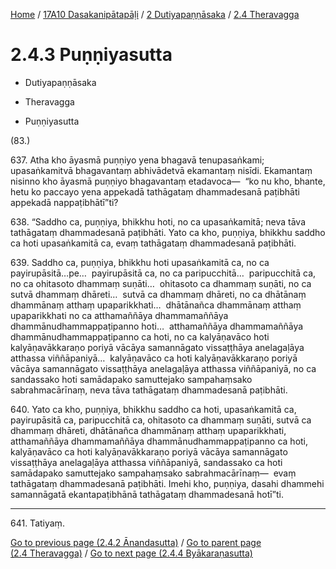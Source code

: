 
[Home](/) / [17A10 Dasakanipātapāḷi](../../../17A10.md) / [2 Dutiyapaṇṇāsaka](../../2.md) / [2.4 Theravagga](../2.4.md)

# 2.4.3 Puṇṇiyasutta

* Dutiyapaṇṇāsaka

* Theravagga

* Puṇṇiyasutta

(83.)

637\. Atha kho āyasmā puṇṇiyo yena bhagavā tenupasaṅkami; upasaṅkamitvā bhagavantaṃ abhivādetvā ekamantaṃ nisīdi. Ekamantaṃ nisinno kho āyasmā puṇṇiyo bhagavantaṃ etadavoca—  “ko nu kho, bhante, hetu ko paccayo yena appekadā tathāgataṃ dhammadesanā paṭibhāti appekadā nappaṭibhātī”ti?

638\. “Saddho ca, puṇṇiya, bhikkhu hoti, no ca upasaṅkamitā; neva tāva tathāgataṃ dhammadesanā paṭibhāti. Yato ca kho, puṇṇiya, bhikkhu saddho ca hoti upasaṅkamitā ca, evaṃ tathāgataṃ dhammadesanā paṭibhāti.

639\. Saddho ca, puṇṇiya, bhikkhu hoti upasaṅkamitā ca, no ca payirupāsitā…pe…  payirupāsitā ca, no ca paripucchitā…  paripucchitā ca, no ca ohitasoto dhammaṃ suṇāti…  ohitasoto ca dhammaṃ suṇāti, no ca sutvā dhammaṃ dhāreti…  sutvā ca dhammaṃ dhāreti, no ca dhātānaṃ dhammānaṃ atthaṃ upaparikkhati…  dhātānañca dhammānaṃ atthaṃ upaparikkhati no ca atthamaññāya dhammamaññāya dhammānudhammappaṭipanno hoti…  atthamaññāya dhammamaññāya dhammānudhammappaṭipanno ca hoti, no ca kalyāṇavāco hoti kalyāṇavākkaraṇo poriyā vācāya samannāgato vissaṭṭhāya anelagaḷāya atthassa viññāpaniyā…  kalyāṇavāco ca hoti kalyāṇavākkaraṇo poriyā vācāya samannāgato vissaṭṭhāya anelagaḷāya atthassa viññāpaniyā, no ca sandassako hoti samādapako samuttejako sampahaṃsako sabrahmacārīnaṃ, neva tāva tathāgataṃ dhammadesanā paṭibhāti.

640\. Yato ca kho, puṇṇiya, bhikkhu saddho ca hoti, upasaṅkamitā ca, payirupāsitā ca, paripucchitā ca, ohitasoto ca dhammaṃ suṇāti, sutvā ca dhammaṃ dhāreti, dhātānañca dhammānaṃ atthaṃ upaparikkhati, atthamaññāya dhammamaññāya dhammānudhammappaṭipanno ca hoti, kalyāṇavāco ca hoti kalyāṇavākkaraṇo poriyā vācāya samannāgato vissaṭṭhāya anelagaḷāya atthassa viññāpaniyā, sandassako ca hoti samādapako samuttejako sampahaṃsako sabrahmacārīnaṃ—  evaṃ tathāgataṃ dhammadesanā paṭibhāti. Imehi kho, puṇṇiya, dasahi dhammehi samannāgatā ekantapaṭibhānā tathāgataṃ dhammadesanā hotī”ti.

---

641\. Tatiyaṃ.



[Go to previous page (2.4.2 Ānandasutta)](2.4.2.md) / [Go to parent page (2.4 Theravagga)](../2.4.md) / [Go to next page (2.4.4 Byākaraṇasutta)](2.4.4.md)


